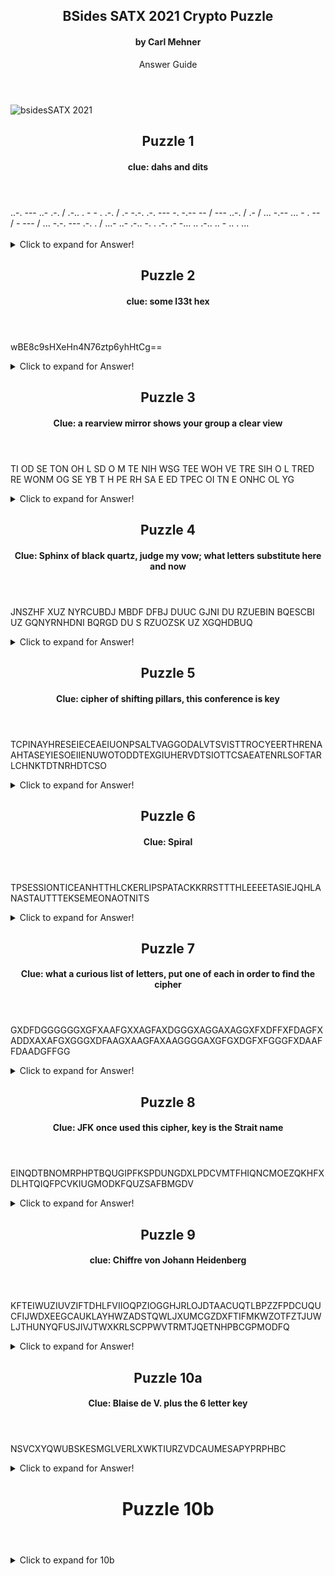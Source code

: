 <article markdown="1">

<header markdown="1">

# BSides SATX 2021 Crypto Puzzle

#### by Carl Mehner

Answer Guide

</header>

![bsidesSATX 2021](https://www.cem.me/art/bsides21.svg "BSides SATX CryptoPuzzle")


</article>


<article markdown="1">

<header markdown="1">

# Puzzle 1

#### clue: dahs and dits

</header>

<div>..-. --- ..- .-. / .-.. . - - . .-. / .- -.-. .-. --- -. -.-- -- / --- ..-. / .- / ... -.-- ... - . -- / - --- / ... -.-. --- .-. . / ...- ..- .-.. -. . .-. .- -... .. .-.. .. - .. . ...<br/><br/></div>

<details>
  <summary>Click to expand for Answer!</summary>

> Morse Code

__Four letter acronym of a system to score vulnerabilities__

<https://cfp.bsidessatx.com/2021/talk/BSWYMJ/>

<https://www.first.org/cvss/>

CVSS

</details>

</article>


<article markdown="1">

<header markdown="1">

# Puzzle 2

#### clue: some l33t hex

</header>

wBE8c9sHXeHn4N76ztp6yhHtCg==

<details>
  <summary>Click to expand for Answer!</summary>

> short for "leet" speak, using letters and numbers to spell out words

base64 encoded hex that has a message in 1337 5p34k

c0113c73d b075 da7 de1e7e 0 deface da7a ca11ed a 

__Collected bots delete or deface data, called a:__

<https://cfp.bsidessatx.com/2021/talk/GZLQVY/>
  
<https://paulschou.com/tools/xlate/>

Answers: botnet, bot-net

</details>

</article>


<article markdown="1">

<header markdown="1">

# Puzzle 3

#### Clue:  a rearview mirror shows your group a clear view

</header>

TI OD SE TON OH L SD O M TE NIH WSG TEE WOH VE TRE SIH O L TRED RE WONM OG SE YB T H PE RH SA E ED TPEC OI TN E ONHC OL YG

<details>
  <summary>Click to expand for Answer!</summary>

> A rearview mirror shows the reverse of what is in front of you, if you reverse each group of letters you get the plaintext.

Alphabetical Disorder

__It does not hold something sweet, however this older term now goes by the phrase "deception technology"__

<https://cfp.bsidessatx.com/2021/talk/AUQSBF//>

Answers: honeypot

</details>

</article>


<article markdown="1">

<header markdown="1">

# Puzzle 4

#### Clue: Sphinx of black quartz, judge my vow; what letters substitute here and now

</header>

JNSZHF XUZ NYRCUBDJ MBDF DFBJ DUUC GJNI DU RZUEBIN BQESCBI UZ GQNYRNHDNI BQRGD DU S RZUOZSK UZ XGQHDBUQ

<details>
  <summary>Click to expand for Answer!</summary>

> This clue is a pangram that can make a keyed Caesar Cipher to substitue each letter for another

Keyed substitution - SPHINXOFBLACKQURTZJDGEMYVW

__Search for exploits with this tool used to provide invalid or unexpected input to a program or function__

<https://cfp.bsidessatx.com/2021/talk/SAEXB9/>

<http://rumkin.com/tools/cipher/substitution.php/>

Answers: Fuzzer

</details>

</article>


<article markdown="1">

<header markdown="1">

# Puzzle 5

#### Clue: cipher of shifting pillars, this conference is key

</header>

TCPINAYHRESEIECEAEIUONPSALTVAGGODALVTSVISTTROCYEERTHRENAAHTASEYIESOEIIENUWOTODDTEXGIUHERVDTSIOTTCSAEATENRLSOFTARLCHNKTDTNRHDTCSO

<details>
  <summary>Click to expand for Answer!</summary>

>"this conference" = BSIDES; "shifting pillars" or transposing columns

Column Transposition Cipher- Key: BSIDES

__The process of proactively and iteratively searching through networks to detect and isolate advanced threats that evade existing security solutions__

<https://cfp.bsidessatx.com/2021/talk/T7QBFG/>

<http://rumkin.com/tools/cipher/coltrans.php/>

Answers: Threat Hunting, Cyber Threat Hunting

</details>

</article>

<article markdown="1">

<header markdown="1">

# Puzzle 6

#### Clue: Spiral

</header>

TPSESSIONTICEANHTTHLCKERLIPSPATACKKRRSTTTHLEEEETASIEJQHLANASTAUTTTEKSEMEONAOTNITS

<details>
  <summary>Click to expand for Answer!</summary>

> Sprial Cipher, starts by writing the first and second letters down and each letter after that wraps around clockwise like a spiral.

Spiral Cipher

__This attack lets an attacker like James Kettle splice an HTTP request into an other's HTTP session__

<https://cfp.bsidessatx.com/2021/talk/7ZSGLH/>

<https://portswigger.net/research/http-desync-attacks-what-happened-next/>

Answers: De-synchronization attack, De-sync attack, Desync attack, Desync

</details>

</article>

<article markdown="1">

<header markdown="1">

# Puzzle 7

#### Clue: what a curious list of letters, put one of each in order to find the cipher

</header>

GXDFDGGGGGGXGFXAAFGXXAGFAXDGGGXAGGAXAGGXFXDFFXFDAGFXADDXAXAFGXGGGXDFAAGXAAGFAXAAGGGGAXGFGXDGFXFGGGFXDAAFFDAADGFFGG

<details>
  <summary>Click to expand for Answer!</summary>

> The only ciphertext letters are ADFGX.

ADFGX Cipher

__This structure is used to hold objects that are assertions of claims__

<https://cfp.bsidessatx.com/2021/talk/SNRMYK/>

<https://www.dcode.fr/adfgx-cipher/>

Answers: JWT, JSON Web Token, JSON Web Token Claims

</details>

</article>

<article markdown="1">

<header markdown="1">

# Puzzle 8

#### Clue: JFK once used this cipher, key is the Strait name

</header>

EINQDTBNOMRPHPTBQUGIPFKSPDUNGDXLPDCVMTFHIQNCMOEZQKHFXDLHTQIQFPCVKIUGMODKFQUZSAFBMGDV

<details>
  <summary>Click to expand for Answer!</summary>

> The Playfair Cipher was used by JFK in WWII when his boat went down in the Blackett Strait

Playfair Cipher - Key: Blackett

__This technique helps to secure software by identifying vulnerabilities by looking at source code__

<https://cfp.bsidessatx.com/2021/talk/QZ8E9V/>

<https://www.pbs.org/wgbh/nova/decoding/playfair.html/>

<http://practicalcryptography.com/ciphers/playfair-cipher/>

Answers: SAST, Static application security testing

</details>

</article>

<article markdown="1">

<header markdown="1">

# Puzzle 9

#### clue: Chiffre von Johann Heidenberg

</header>

KFTEIWUZIUVZIFTDHLFVIIOQPZIOGGHJRLOJDTAACUQTLBPZZFPDCUQUCFIJWDXEEGCAUKLAYHWZADSTQWLJXUMCGZDXFTIFMKWZOTFZTJUWLJTHUNYQFUSJIVJTWXKRLSCPPWVTRMTJQETNHPBCGPMODFQ

<details>
  <summary>Click to expand for Answer!</summary>

> Johann Heidenberg aka Johannes Trithemius, created a cipher based on a "tabula recta" called the Trithemius Cipher.

Trithemius Cipher

__Kerberos allows for unconstrained delegation of Active Directory accounts to let them access other network resources. What is the name of the UserAccountControl flag that allows this.__

<https://cfp.bsidessatx.com/2021/talk/GZLQVY/>

<https://docs.microsoft.com/en-us/troubleshoot/windows-server/identity/useraccountcontrol-manipulate-account-properties/>

Answers: TRUSTED\_FOR\_DELEGATION, Trusted for Delegation

</details>

</article>

<article markdown="1">

<header markdown="1">

# Puzzle 10a

#### Clue: Blaise de V. plus the 6 letter key

</header>

NSVCXYQWUBSKESMGLVERLXWKTIURZVDCAUMESAPYPRPHBC

<details>
  <summary>Click to expand for Answer!</summary>

> Use the Vigenere Cipher

Vigenere Cipher - Key : Mehner

__boop the snoots of the sneks, then everything will add up__

<https://www.dcode.fr/vigenere-cipher>

\*boop\*

</details>

</article>

<header markdown="1">

# Puzzle 10b

</header>

<details>
  <summary>Click to expand for 10b</summary>

#### Clue: boop the snoots of the sneks, then everything will add up
  
> Clicking the noses on the snake heads will change the picture to reveal two colored disks. looking carefully at the colorful disks, you will see bright red markers on the cardinal points. Dragging the bottom disk atop the other will reveal a hidden set of letters

Letter Addition

Characters Hidden in the Image: XBOTBHOVWKMIVLAWIQYQJAXHF

Characters From Puzzle: PUOKULBOABFPZQOHTEUYWGILYQFFLBZHCAKZARPRHXDPNUQOZJXEHILHPHQUPMIO

Adding the pad from the image to the characters displayed in the puzzled multiple times will reveal the plaintext:

__START Enter the following letters as the answer: LPNRXLQRSEADTPKABMUKD END__

<http://rumkin.com/tools/cipher/otp.php>

Answer: LPNRXLQRSEADTPKABMUKD

</details>

</article>
